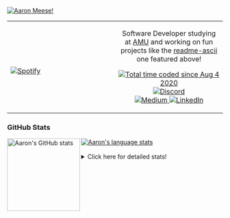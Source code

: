 [![Aaron Meese!](https://user-images.githubusercontent.com/17814535/88975338-a2aabf00-d27f-11ea-963f-8a19608716b4.png)](https://github.com/ajmeese7/readme-ascii "README ASCII")

<!-- Modified from project here: https://github.com/novatorem/novatorem -->
<table width="100%"> 
  <tr>
  <td width="50%">
      
&nbsp; <br> [![Spotify](https://ajmeese7.vercel.app/api/spotify)](https://open.spotify.com/user/ajmeese)

  </td>
  <td width="50%">
    <p align="center">
    Software Developer studying at <a href="https://www.amu.apus.edu/">AMU</a> and working on fun 
    projects like the <a href="https://github.com/ajmeese7/readme-ascii">readme-ascii</a> one featured above!
    </p>
    <p align="center">
      <a href="https://wakatime.com/@f726891d-3b02-46cd-9b60-e8c59f9e2b14">
        <img src="https://wakatime.com/badge/user/f726891d-3b02-46cd-9b60-e8c59f9e2b14.svg" alt="Total time coded since Aug 4 2020" title="WakaTime" />
      </a>
      <a href="http://link.aaronmeese.com/discord">
        <img src="https://img.shields.io/badge/discord-ajmeese7%234835-369?style=flat-square&logo=discord&logoColor=white&color=purple" alt="Discord" title="Discord">
      </a>
      <br />
      <a href="https://link.aaronmeese.com/medium">
        <img src="https://img.shields.io/badge/medium-ajmeese7-1DB954?style=flat-square&logo=medium&logoColor=white" alt="Medium" title="Medium">
      </a>
      <a href="https://link.aaronmeese.com/linkedin">
        <img src="https://img.shields.io/badge/linkedIn-aaronmeese-1DB954?style=flat-square&logo=linkedin&logoColor=white&color=blue" alt="LinkedIn" title="LinkedIn">
      </a>
    </p>
  </td>

</table>

[//]: <> (The `&nbsp;` is to have Aphelion take up more space)

### GitHub Stats ###

<a href="https://profile-summary-for-github.com/user/ajmeese7">
  <img align="left" height="170px" src="https://github-readme-stats.vercel.app/api?username=ajmeese7&show_icons=true&line_height=27&count_private=true" alt="Aaron's GitHub stats"/>
  <img src="https://github-readme-stats.vercel.app/api/top-langs/?username=ajmeese7&hide_langs_below=5&layout=compact" alt="Aaron's language stats"/>
</a>

<br />
<br />
<details>
<summary>Click here for detailed stats!</summary>

### :zap: Recent Activity
<!--START_SECTION:activity-->
1. ❗️ Closed issue [#140](https://github.com/neurobin/shc/issues/140) in [neurobin/shc](https://github.com/neurobin/shc)
2. 🗣 Commented on [#140](https://github.com/neurobin/shc/issues/140) in [neurobin/shc](https://github.com/neurobin/shc)
3. ❗️ Opened issue [#140](https://github.com/neurobin/shc/issues/140) in [neurobin/shc](https://github.com/neurobin/shc)
4. 🗣 Commented on [#108](https://github.com/neurobin/shc/issues/108) in [neurobin/shc](https://github.com/neurobin/shc)
5. 🗣 Commented on [#72](https://github.com/enriikke/gatsby-gh-pages-action/issues/72) in [enriikke/gatsby-gh-pages-action](https://github.com/enriikke/gatsby-gh-pages-action)
<!--END_SECTION:activity-->

### 🧐 Waka Stats
<!--START_SECTION:waka-->
![Code Time](http://img.shields.io/badge/Code%20Time-1%2C057%20hrs%2021%20mins-blue)

**🐱 My GitHub Data** 

> 🏆 824 Contributions in the Year 2022
 > 
> 📦 342.0 kB Used in GitHub's Storage 
 > 
> 💼 Opted to Hire
 > 
> 📜 77 Public Repositories 
 > 
> 🔑 28 Private Repositories  
 > 
**I'm an Early 🐤** 

```text
🌞 Morning    263 commits    ██████░░░░░░░░░░░░░░░░░░░   24.06% 
🌆 Daytime    396 commits    █████████░░░░░░░░░░░░░░░░   36.23% 
🌃 Evening    421 commits    █████████░░░░░░░░░░░░░░░░   38.52% 
🌙 Night      13 commits     ░░░░░░░░░░░░░░░░░░░░░░░░░   1.19%

```
📅 **I'm Most Productive on Sunday** 

```text
Monday       145 commits    ███░░░░░░░░░░░░░░░░░░░░░░   13.27% 
Tuesday      166 commits    ███░░░░░░░░░░░░░░░░░░░░░░   15.19% 
Wednesday    128 commits    ███░░░░░░░░░░░░░░░░░░░░░░   11.71% 
Thursday     153 commits    ███░░░░░░░░░░░░░░░░░░░░░░   14.0% 
Friday       120 commits    ██░░░░░░░░░░░░░░░░░░░░░░░   10.98% 
Saturday     172 commits    ████░░░░░░░░░░░░░░░░░░░░░   15.74% 
Sunday       209 commits    ████░░░░░░░░░░░░░░░░░░░░░   19.12%

```


📊 **This Week I Spent My Time On** 

```text
⌚︎ Time Zone: America/New_York

💬 Programming Languages: 
JavaScript               5 hrs 57 mins       ███████░░░░░░░░░░░░░░░░░░   28.05% 
Bash                     3 hrs 8 mins        ███░░░░░░░░░░░░░░░░░░░░░░   14.8% 
Other                    3 hrs 5 mins        ███░░░░░░░░░░░░░░░░░░░░░░   14.53% 
Markdown                 2 hrs 37 mins       ███░░░░░░░░░░░░░░░░░░░░░░   12.34% 
PHP                      1 hr 35 mins        █░░░░░░░░░░░░░░░░░░░░░░░░   7.49%

🐱‍💻 Projects: 
aaronmeese.com           8 hrs 30 mins       ██████████░░░░░░░░░░░░░░░   40.11% 
karameese.com            3 hrs 34 mins       ████░░░░░░░░░░░░░░░░░░░░░   16.88% 
zork1                    3 hrs 29 mins       ████░░░░░░░░░░░░░░░░░░░░░   16.49% 
meese.enterprises        1 hr 42 mins        ██░░░░░░░░░░░░░░░░░░░░░░░   8.08% 
zork                     1 hr 36 mins        ██░░░░░░░░░░░░░░░░░░░░░░░   7.61%

```

**I Mostly Code in JavaScript** 

```text
JavaScript               32 repos            ████████████░░░░░░░░░░░░░   50.0% 
HTML                     9 repos             ███░░░░░░░░░░░░░░░░░░░░░░   14.06% 
Python                   5 repos             ██░░░░░░░░░░░░░░░░░░░░░░░   7.81% 
Java                     4 repos             █░░░░░░░░░░░░░░░░░░░░░░░░   6.25% 
CSS                      3 repos             █░░░░░░░░░░░░░░░░░░░░░░░░   4.69%

```



 Last Updated on 08/06/2022 00:11:02 UTC
<!--END_SECTION:waka-->
</details>
